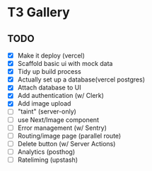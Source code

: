 # T3 Gallery

## TODO

- [x] Make it deploy (vercel)
- [x] Scaffold basic ui with mock data
- [x] Tidy up build process
- [x] Actually set up a database(vercel postgres)
- [x] Attach database to UI
- [x] Add authentication (w/ Clerk)
- [X] Add image upload
- [ ] "taint" (server-only)
- [ ] use Next/Image component
- [ ] Error management (w/ Sentry)
- [ ] Routing/image page (parallel route)
- [ ] Delete button (w/ Server Actions)
- [ ] Analytics (posthog)
- [ ] Rateliming (upstash)
